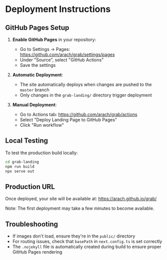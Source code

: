 # Deployment Instructions

## GitHub Pages Setup

1. **Enable GitHub Pages** in your repository:
   - Go to Settings → Pages: https://github.com/arach/grab/settings/pages
   - Under "Source", select "GitHub Actions"
   - Save the settings

2. **Automatic Deployment**:
   - The site automatically deploys when changes are pushed to the `master` branch
   - Only changes in the `grab-landing/` directory trigger deployment

3. **Manual Deployment**:
   - Go to Actions tab: https://github.com/arach/grab/actions
   - Select "Deploy Landing Page to GitHub Pages"
   - Click "Run workflow"

## Local Testing

To test the production build locally:

```bash
cd grab-landing
npm run build
npx serve out
```

## Production URL

Once deployed, your site will be available at:
https://arach.github.io/grab/

Note: The first deployment may take a few minutes to become available.

## Troubleshooting

- If images don't load, ensure they're in the `public/` directory
- For routing issues, check that `basePath` in `next.config.ts` is set correctly
- The `.nojekyll` file is automatically created during build to ensure proper GitHub Pages rendering